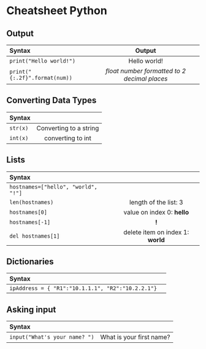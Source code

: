 # Cheatsheet Python

## Output

| Syntax                        |                    Output                    |
| :---------------------------- | :------------------------------------------: |
| `print("Hello world!")`       |                 Hello world!                 |
| `print("{:.2f}".format(num))` | *float number formatted to 2 decimal places* |

## Converting Data Types

| Syntax   |                        |
| :------- | :--------------------: |
| `str(x)` | Converting to a string |
| `int(x)` |   converting to int    |

## Lists

| Syntax                              |                                   |
| :---------------------------------- | :-------------------------------: |
| `hostnames=["hello", "world", "!"]` |                                   |
| `len(hostnames)`                    |       length of the list: 3       |
| `hostnames[0]`                      |    value on index 0: **hello**    |
| `hostnames[-1]`                     |               **!**               |
| `del hostnames[1]`                  | delete item on index 1: **world** |

## Dictionaries

| Syntax                                            |       |
| :------------------------------------------------ | :---: |
| `ipAddress = { "R1":"10.1.1.1", "R2":"10.2.2.1"}` |       |

## Asking input

| Syntax                        |                          |
| :---------------------------- | :----------------------: |
| `input("What's your name? ")` | What is your first name? |